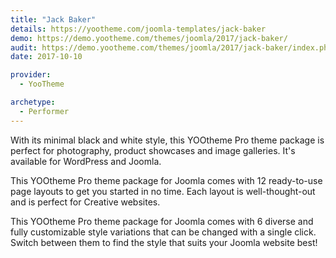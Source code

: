 ```yaml
---
title: "Jack Baker"
details: https://yootheme.com/joomla-templates/jack-baker
demo: https://demo.yootheme.com/themes/joomla/2017/jack-baker/
audit: https://demo.yootheme.com/themes/joomla/2017/jack-baker/index.php/zoo-zoo/blog-zoo
date: 2017-10-10

provider:
  - YooTheme

archetype:
  - Performer
---
```


With its minimal black and white style, this YOOtheme Pro theme package is perfect for photography, product showcases and image galleries. It's available for WordPress and Joomla.

This YOOtheme Pro theme package for Joomla comes with 12 ready-to-use page layouts to get you started in no time. Each layout is well-thought-out and is perfect for Creative websites.

This YOOtheme Pro theme package for Joomla comes with 6 diverse and fully customizable style variations that can be changed with a single click. Switch between them to find the style that suits your Joomla website best!
